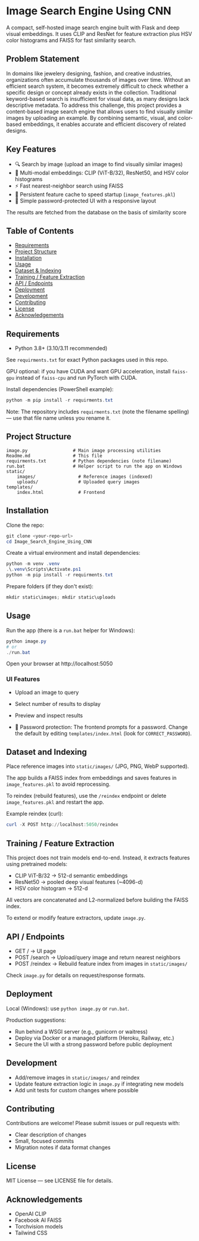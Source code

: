 # Image Search Engine Using CNN

A compact, self-hosted image search engine built with Flask and deep visual embeddings. It uses CLIP and ResNet for feature extraction plus HSV color histograms and FAISS for fast similarity search.


## Problem Statement

In domains like jewelery designing, fashion, and creative industries, organizations often accumulate thousands of images over time. Without an efficient search system, it becomes extremely difficult to check whether a specific design or concept already exists in the collection. Traditional keyword-based search is insufficient for visual data, as many designs lack descriptive metadata.
To address this challenge, this project provides a content-based image search engine that allows users to find visually similar images by uploading an example. By combining semantic, visual, and color-based embeddings, it enables accurate and efficient discovery of related designs.

## Key Features

- 🔍 Search by image (upload an image to find visually similar images)
- 🧠 Multi-modal embeddings: CLIP (ViT-B/32), ResNet50, and HSV color histograms
- ⚡ Fast nearest-neighbor search using FAISS
- 💾 Persistent feature cache to speed startup (`image_features.pkl`)
- 🔐 Simple password-protected UI with a responsive layout

The results are fetched from the database on the basis of similarity score

## Table of Contents

- [Requirements](#requirements)
- [Project Structure](#project-structure)
- [Installation](#installation)
- [Usage](#usage)
- [Dataset & Indexing](#dataset--indexing)
- [Training / Feature Extraction](#training--feature-extraction)
- [API / Endpoints](#api--endpoints)
- [Deployment](#deployment)
- [Development](#development)
- [Contributing](#contributing)
- [License](#license)
- [Acknowledgements](#acknowledgements)

## Requirements

- Python 3.8+ (3.10/3.11 recommended)

See `requirments.txt` for exact Python packages used in this repo.

GPU optional: if you have CUDA and want GPU acceleration, install `faiss-gpu` instead of `faiss-cpu` and run PyTorch with CUDA.

Install dependencies (PowerShell example):

```powershell
python -m pip install -r requirments.txt
```

Note: The repository includes `requirments.txt` (note the filename spelling) — use that file name unless you rename it.

## Project Structure

```
image.py                 # Main image processing utilities
Readme.md                # This file
requirments.txt          # Python dependencies (note filename)
run.bat                  # Helper script to run the app on Windows
static/
	images/                # Reference images (indexed)
	uploads/               # Uploaded query images
templates/
	index.html             # Frontend
```

## Installation

Clone the repo:

```powershell
git clone <your-repo-url>
cd Image_Search_Engine_Using_CNN
```

Create a virtual environment and install dependencies:

```powershell
python -m venv .venv
.\.venv\Scripts\Activate.ps1
python -m pip install -r requirments.txt
```

Prepare folders (if they don't exist):

```powershell
mkdir static\images; mkdir static\uploads
```

## Usage

Run the app (there is a `run.bat` helper for Windows):

```powershell
python image.py
# or
./run.bat
```

Open your browser at http://localhost:5050

### UI Features

- Upload an image to query
- Select number of results to display
- Preview and inspect results

- 🔑 Password protection: The frontend prompts for a password. Change the default by editing `templates/index.html` (look for `CORRECT_PASSWORD`).

## Dataset and Indexing

Place reference images into `static/images/` (JPG, PNG, WebP supported).

The app builds a FAISS index from embeddings and saves features in `image_features.pkl` to avoid reprocessing.

To reindex (rebuild features), use the `/reindex` endpoint or delete `image_features.pkl` and restart the app.

Example reindex (curl):

```powershell
curl -X POST http://localhost:5050/reindex
```

## Training / Feature Extraction

This project does not train models end-to-end. Instead, it extracts features using pretrained models:

- CLIP ViT-B/32 → 512-d semantic embeddings
- ResNet50 → pooled deep visual features (~4096-d)
- HSV color histogram → 512-d

All vectors are concatenated and L2-normalized before building the FAISS index.

To extend or modify feature extractors, update `image.py`.

## API / Endpoints

- GET / → UI page
- POST /search → Upload/query image and return nearest neighbors
- POST /reindex → Rebuild feature index from images in `static/images/`

Check `image.py` for details on request/response formats.

## Deployment

Local (Windows): use `python image.py` or `run.bat`.

Production suggestions:

- Run behind a WSGI server (e.g., gunicorn or waitress)
- Deploy via Docker or a managed platform (Heroku, Railway, etc.)
- Secure the UI with a strong password before public deployment

## Development

- Add/remove images in `static/images/` and reindex
- Update feature extraction logic in `image.py` if integrating new models
- Add unit tests for custom changes where possible

## Contributing

Contributions are welcome! Please submit issues or pull requests with:

- Clear description of changes
- Small, focused commits
- Migration notes if data format changes

## License

MIT License — see LICENSE file for details.

## Acknowledgements

- OpenAI CLIP
- Facebook AI FAISS
- Torchvision models
- Tailwind CSS
